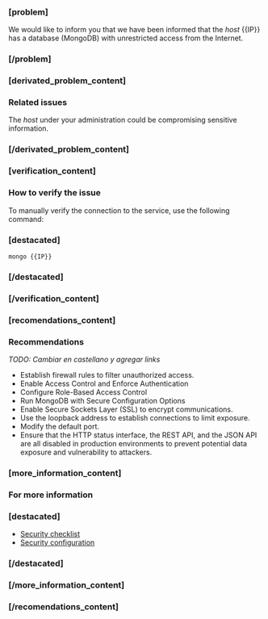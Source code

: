 ### [problem]
We would like to inform you that we have been informed that the *host* {{IP}} has a database (MongoDB) with unrestricted access from the Internet.

### [/problem]
### [derivated_problem_content]

### Related issues
The *host* under your administration could be compromising sensitive information.
### [/derivated_problem_content]
### [verification_content]

### How to verify the issue

To manually verify the connection to the service, use the following command:
### [destacated]
    mongo {{IP}}
### [/destacated]

### [/verification_content]
### [recomendations_content]

### Recommendations

*TODO: Cambiar en castellano y agregar links*
* Establish firewall rules to filter unauthorized access.
* Enable Access Control and Enforce Authentication
* Configure Role-Based Access Control
* Run MongoDB with Secure Configuration Options
* Enable Secure Sockets Layer (SSL) to encrypt communications.
* Use the loopback address to establish connections to limit exposure.
* Modify the default port.
* Ensure that the HTTP status interface, the REST API, and the JSON API are all disabled in production environments to prevent potential data exposure and vulnerability to attackers.

### [more_information_content]
### For more information
### [destacated]
* [Security checklist](https://docs.mongodb.com/manual/administration/security-checklist/)
* [Security configuration](https://docs.mongodb.com/manual/core/security-mongodb-configuration/#bind-ip)
### [/destacated]
### [/more_information_content]
### [/recomendations_content]
